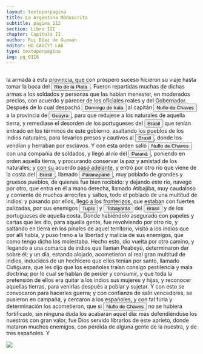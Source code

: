 ```yaml
---
layout: textoporpagina
title: La Argentina Manuscrita
subtitle: página 112
section: Libro III
chapter: Capítulo II
author: Rui Díaz de Guzmán
editor: HD CAICYT LAB
type: textoporpagina
img: pg_0116
---
```

<div class="row">
    <div class="column">
<p>la armada a esta provincia, que con próspero suceso hicieron su viaje hasta tomar la boca del <a href="https://recogito.pelagios.org/document/wzqxhk0h3vpikm/part/1/edit#0fdd02ab-8641-414e-88f1-e2c57dcd3ebd" target="_blank"><button class="balloon" data-balloon-pos="up" data-balloon-length="large" data-balloon="Refiere al río de la Plata.">Río de la Plata</button></a>. Fueron repartidas muchas de dichas armas a los soldados y personas que las habían menester, en moderados precios, con acuerdo y parecer de los oficiales reales y del Gobernador. Después de lo cual despachó <button class="balloon" data-balloon-pos="up" data-balloon-length="large" data-balloon="Domingo Martínez de Irala (Vergara de la Hermandad de Guipúzcoa, Corona de Castilla, 1509 - Asunción del Paraguay, Virreinato del Perú, 3 de octubre de 1556) fue un conquistador, explorador y colonizador español que como lugarteniente de Juan de Ayolas quien lo nombrara interinamente hasta que regresara como teniente de gobernador de La Candelaria en 1537, luego lo sería de hecho, y posteriormente elegido por el pueblo según real cédula, como teniente de gobernador general de Asunción.Ocupó tres veces el cargo de gobernador interino del Río de la Plata y del Paraguay, en los períodos de 1539 a 1542, de 1544 hasta 1548 y por último desde 1549. El emperador Carlos V lo nombraría definitivamente como titular en el cargo gubernamental en el año 1555, que lo ostentaría hasta su fallecimiento.En 1543 fundó en el Chaco Boreal el Puerto de los Reyes, a orillas del río Paraguay y del pantano de los Jarayes, sobre las costas de la laguna La Gaiba.">Domingo de Irala</button> al capitán <button class="balloon" data-balloon-pos="up" data-balloon-length="large" data-balloon="Ñuflo de Chaves nació en Santa Cruz de la Sierra, de Extremadura,en 1518. Llegó a territorio americano con el segundo adelantado del Río de la Plata, Don Alvar Núñez Cabeza de Vaca. Cuando la flota llega al puerto de Santa Catalina en el año 1541, ya ostentaba el grado de Capitán. Cuando el gobernador Martínez de Irala le encomienda fundar al norte de Asunción, Chaves se convierte así en General. El 26 de febrero de 1561 fundó Santa Cruz de la Sierra a orillas del arroyo Sutó. Después de fundada Santa Cruz de la Sierra, Ñuflo de Chaves se dirige a Asunción, en 1564,  para recoger a su familia. En 1550 se había casado con Doña Elvira Manrique, hija de don Francisco de Mendoza, gobernador del Río de la Plata, con quien tuvo cinco hijos: Francisco y Alvaro, ambos militares; María, Catalina y Elvira; las dos menores monjas y la mayor se casó en 1574 con un soldado de apellido Ossorio. El nieto de Ñuflo, Cap. Francisco Ossorio de Chaves, estuvo como Alcalde durante la traslación de  la ciudad, hasta su asiento definitivo a orillas del Piraí (1621).">Nuflo de Chaves</button> a la provincia de <a href="https://recogito.pelagios.org/document/wzqxhk0h3vpikm/part/1/edit#91bb87f5-58b5-4860-95b0-90ff2b866f77" target="_blank"><button class="balloon" data-balloon-pos="up" data-balloon-length="large" data-balloon="Es una amplia región comprendida dentro de la Gobernación del Río de la Plata y el océano Atlántico, en el actual territorio brasileño. Fue colonizada desde Asunción del Paraguay, pero las constantes incursiones de los bandeirantes portugueses frenaron su expansión.">Guayra</button></a>, para que redujese a los naturales de aquella tierra, y remediase el desorden de los portugueses del <a href="https://recogito.pelagios.org/document/wzqxhk0h3vpikm/part/1/edit#f5f36959-9b55-46cb-9561-b803e46c5802" target="_blank"><button class="balloon" data-balloon-pos="up" data-balloon-length="large" data-balloon="La costa de lo que hoy es territorio brasileño fue el primer punto al que llegaron los europeos en América del Sur. La primera expedición que exploró la región fue un desprendimiento de la flota portuguesa que Vasco da Gama (1460-1524) llevaba hacia Oriente. Las naves dirigidas por Pedro Álvarez de Cabral (1467-1520) se alejaron excesivamente de la costa de África y terminaron en el extremo sur de actual territorio del Estado de Bahía, en que el permanecieron entre abril y mayo del año 1500.">Brasil</button></a> que tenían entrado en los términos de este gobierno, asaltando los pueblos de los indios naturales, para llevarlos presos y cautivos al <a href="https://recogito.pelagios.org/document/wzqxhk0h3vpikm/part/1/edit#0e027a52-9335-4af7-af69-fca30554bc9f" target="_blank"><button class="balloon" data-balloon-pos="up" data-balloon-length="large" data-balloon="La costa de lo que hoy es territorio brasileño fue el primer punto al que llegaron los europeos en América del Sur. La primera expedición que exploró la región fue un desprendimiento de la flota portuguesa que Vasco da Gama (1460-1524) llevaba hacia Oriente. Las naves dirigidas por Pedro Álvarez de Cabral (1467-1520) se alejaron excesivamente de la costa de África y terminaron en el extremo sur de actual territorio del Estado de Bahía, en que el permanecieron entre abril y mayo del año 1500.">Brasil</button></a>, donde los vendían y herraban por esclavos. Y con esta orden salió <button class="balloon" data-balloon-pos="up" data-balloon-length="large" data-balloon="Ñuflo de Chaves nació en Santa Cruz de la Sierra, de Extremadura, en 1518. Llegó a territorio americano con el segundo adelantado del Río de la Plata, Don Alvar Núñez Cabeza de Vaca. Cuando la flota llega al puerto de Santa Catalina en el año 1541, ya ostentaba el grado de Capitán. Cuando el gobernador Martínez de Irala le encomienda fundar al norte de Asunción, Chaves se convierte así en General. El 26 de febrero de 1561 fundó Santa Cruz de la Sierra a orillas del arroyo Sutó. Después de fundada Santa Cruz de la Sierra, Ñuflo de Chaves se dirige a Asunción, en 1564,  para recoger a su familia. En 1550 se había casado con Doña Elvira Manrique, hija de don Francisco de Mendoza, gobernador del Río de la Plata, con quien tuvo cinco hijos: Francisco y Alvaro, ambos militares; María, Catalina y Elvira; las dos menores monjas y la mayor se casó en 1574 con un soldado de apellido Ossorio. El nieto de Ñuflo, Cap. Francisco Ossorio de Chaves, estuvo como Alcalde durante la traslación de  la ciudad, hasta su asiento definitivo a orillas del Piraí (1621).">Nuflo de Chaves</button> con una compañía de soldados, y llegó al río del <a href="https://recogito.pelagios.org/document/wzqxhk0h3vpikm/part/1/edit#ac95da98-2f78-42b0-adb7-b565efc4cd97" target="_blank"><button class="balloon" data-balloon-pos="up" data-balloon-length="large" data-balloon="Se refiere al Río Paraná.">Paraná</button></a>, poniendo en orden aquella tierra, y procurando conservar la paz y amistad de los naturales; y con su acuerdo pasó adelante, y entró por otro río que viene de la costa del <a href="https://recogito.pelagios.org/document/wzqxhk0h3vpikm/part/1/edit#50d1d5b4-383e-4ce6-9065-392229715cb7" target="_blank"><button class="balloon" data-balloon-pos="up" data-balloon-length="large" data-balloon="La costa de lo que hoy es territorio brasileño fue el primer punto al que llegaron los europeos en América del Sur. La primera expedición que exploró la región fue un desprendimiento de la flota portuguesa que Vasco da Gama (1460-1524) llevaba hacia Oriente. Las naves dirigidas por Pedro Álvarez de Cabral (1467-1520) se alejaron excesivamente de la costa de África y terminaron en el extremo sur de actual territorio del Estado de Bahía, en que el permanecieron entre abril y mayo del año 1500.">Brasil</button></a>, llamado <a href="https://recogito.pelagios.org/document/wzqxhk0h3vpikm/part/1/edit#44642293-c3b9-43cc-8b58-be0bbc6c84a1" target="_blank"><button class="balloon" data-balloon-pos="up" data-balloon-length="large" data-balloon="Río Paranapanema o Paranapané, desembocadura río Paraná. http://en.wikipedia.org/wiki/Paranapanema_River">Paranapané</button></a>, muy poblado de grandes y gruesos pueblos, de quienes fue bien recibido: y dejando este río, navegó por otro, que entra en él a mano derecha, llamado Atibajiba, muy caudaloso y corriente de muchos arrecifes y saltos, todo el poblado de una multitud de indios: y pasando por ellos, llegó a los fronterizos, que estaban con fuertes palizadas, por sus enemigos <button class="balloon" data-balloon-pos="up" data-balloon-length="large" data-balloon="Tupíes, parcialidad perteneciente al tronco lingüístico Tupí-Guaraní y que tenía uno de sus principales asentamientos en la Bahía de Guanabara. Más arriba aparecen mecionado como tupinamás.">Tupís</button> y <button class="balloon" data-balloon-pos="up" data-balloon-length="large" data-balloon="Pueblos septentrionales del Brasil. Enemigos de los del Guayra (Nota del autor). [Fueron los primeros aliados de los portugueses en el Brasil. Habitaban las cercanías de Pernambuco, y ayudaron a Duarte Coelho Pereyra a rechazar a los Cahélés, que lo estorbaban en la fundación de Olinda. El Rey de Portugal condecoró con la orden de Cristo a un cacique de esta tribu, por los servicios que le había prestado. Tobayaras es voz genuina del idioma guaraní, lo que prueba cuan dilatado fue su imperio. Este nombre equivale a competidor, o adversario, de toba, cara, y ya estar: &quot;el que está en cara, o al frente de alguno&quot;; que expresa la enemistad, que, según el autor, estos pueblos tenían con los del Guayra. (Nota del editor)]">Tobayarás</button> del <a href="https://recogito.pelagios.org/document/wzqxhk0h3vpikm/part/1/edit#9b197c2a-670a-4c7e-afd3-414f1cb0500e" target="_blank"><button class="balloon" data-balloon-pos="up" data-balloon-length="large" data-balloon="La costa de lo que hoy es territorio brasileño fue el primer punto al que llegaron los europeos en América del Sur. La primera expedición que exploró la región fue un desprendimiento de la flota portuguesa que Vasco da Gama (1460-1524) llevaba hacia Oriente. Las naves dirigidas por Pedro Álvarez de Cabral (1467-1520) se alejaron excesivamente de la costa de África y terminaron en el extremo sur de actual territorio del Estado de Bahía, en que el permanecieron entre abril y mayo del año 1500.">Brasil</button></a> y de los portugueses de aquella costa. Donde habiéndolo asegurado con papeles y cartas que les dio, para aquella gente, fue revolviendo por otro río, y saltando en tierra en los pinales de aquel territorio, visitó a los indios que por allí había, y puso freno a la libertad y malicia de sus enemigos, que como tengo dicho los molestaba. Hecho esto, dio vuelta por otro camino, y llegando a una comarca de indios que llaman <persName xml:id="recogito-4273b441-c8a3-497b-96e1-6c5757c27563" ana="tribe">Peabeyú</persName>, determinaron dar sobre él; y un día, estando alojado, acometieron al real gran multitud de indios, inducidos de un hechicero que ellos tenían por santo, llamado Cutiguara, que les dijo que los españoles traían consigo pestilencia y mala doctrina; por lo cual se habían de perder y consumir, y que toda la pretensión de ellos era quitar a los indios sus mujeres y hijas, y reconocer aquellas tierras, para venirlas después a poblar y sujetar. Y con esto se convocaron para hacerles guerra; y con confianza de salir vencedores, se pusieron en campaña, y cercaron a los españoles, y con tal furia y determinación los acometieron, que si <button class="balloon" data-balloon-pos="up" data-balloon-length="large" data-balloon="Ñuflo de Chaves nació en Santa Cruz de la Sierra, de Extremadura, en 1518. Llegó a territorio americano con el segundo adelantado del Río de la Plata, Don Alvar Núñez Cabeza de Vaca. Cuando la flota llega al puerto de Santa Catalina en el año 1541, ya ostentaba el grado de Capitán. Cuando el gobernador Martínez de Irala le encomienda fundar al norte de Asunción, Chaves se convierte así en General. El 26 de febrero de 1561 fundó Santa Cruz de la Sierra a orillas del arroyo Sutó. Después de fundada Santa Cruz de la Sierra, Ñuflo de Chaves se dirige a Asunción, en 1564,  para recoger a su familia. En 1550 se había casado con Doña Elvira Manrique, hija de don Francisco de Mendoza, gobernador del Río de la Plata, con quien tuvo cinco hijos: Francisco y Alvaro, ambos militares; María, Catalina y Elvira; las dos menores monjas y la mayor se casó en 1574 con un soldado de apellido Ossorio. El nieto de Ñuflo, Cap. Francisco Ossorio de Chaves, estuvo como Alcalde durante la traslación de  la ciudad, hasta su asiento definitivo a orillas del Piraí (1621).">Nuflo de Chaves</button> no se hubiera fortificado, sin ninguna duda los acabaran aquel día: mas defendiéndose los nuestros con gran valor, fue Dios servido librarlos de este aprieto, donde mataron muchos enemigos, con pérdida de alguna gente de la nuestra, y de tres españoles. Y </p></div>

<div class="column">
<a href="{{site.baseurl}}/assets/img/argentina_manuscrita/{{page.img}}.jpg"><img src="{{site.baseurl}}/assets/img/argentina_manuscrita/{{page.img}}.jpg"></a>
</div>
</div>